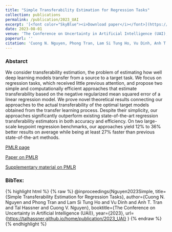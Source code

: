 ```yaml
---
title: "Simple Transferability Estimation for Regression Tasks"
collection: publications
permalink: /publication/2023_UAI
excerpt: '[<font color="SkyBlue"><i>Download paper</i></font>](https://proceedings.mlr.press/v216/nguyen23a/nguyen23a.pdf)'
date: 2023-08-01
venue: 'The Conference on Uncertainty in Artificial Intelligence (UAI), Pittsburgh, PA, USA'
paperurl: ''
citation: 'Cuong N. Nguyen, Phong Tran, Lam Si Tung Ho, Vu Dinh, Anh T. Tran, Tal Hassner, Cuong V. Nguyen. <i>Simple Transferability Estimation for Regression Tasks.</i> Proceedings of the Conference on Uncertainty in Artificial Intelligence (UAI), Pittsburgh, PA, USA, 2023.'
---
```



### Abstarct
We consider transferability estimation, the problem of estimating how well deep learning models transfer from a source to a target task. We focus on regression tasks, which received little previous attention, and propose two simple and computationally efficient approaches that estimate transferability based on the negative regularized mean squared error of a linear regression model. We prove novel theoretical results connecting our approaches to the actual transferability of the optimal target models obtained from the transfer learning process. Despite their simplicity, our approaches significantly outperform existing state-of-the-art regression transferability estimators in both accuracy and efficiency. On two large-scale keypoint regression benchmarks, our approaches yield 12% to 36% better results on average while being at least 27% faster than previous state-of-the-art methods.


[PMLR page](https://proceedings.mlr.press/v216/nguyen23a.html)

[Paper on PMLR](https://proceedings.mlr.press/v216/nguyen23a/nguyen23a.pdf)

[Supplementary material on PMLR](https://proceedings.mlr.press/v216/nguyen23a/nguyen23a-supp.pdf)



### BibTex:
{% highlight html %}
{% raw %}
@inproceedings{Nguyen2023Simple,
  title={Simple Transferability Estimation for Regression Tasks},
  author={Cuong N. Nguyen and Phong Tran and Lam Si Tung Ho and Vu Dinh and Anh T. Tran and Tal Hassner and Cuong V. Nguyen},
  booktitle={The Conference on Uncertainty in Artificial Intelligence (UAI)},
  year={2023},
  url={https://talhassner.github.io/home/publication/2023_UAI}
}
{% endraw %}
{% endhighlight %}
